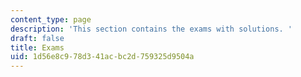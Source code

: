 ```yaml
---
content_type: page
description: 'This section contains the exams with solutions. '
draft: false
title: Exams
uid: 1d56e8c9-78d3-41ac-bc2d-759325d9504a
---
```

